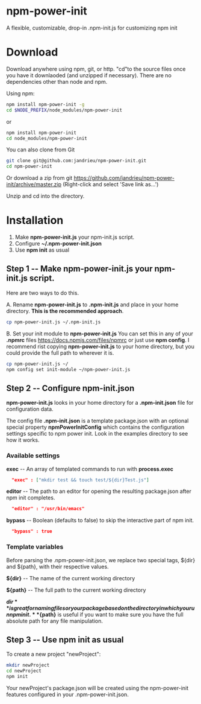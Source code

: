 # npm-power-init
A flexible, customizable, drop-in .npm-init.js for customizing npm init

# Download
Download anywhere using npm, git, or http. "cd"to the source files once you have it downlaoded (and unzipped if necessary). There are no dependencies other than node and npm.

Using npm:
```bash
npm install npm-power-init -g
cd $NODE_PREFIX/node_modules/npm-power-init
```

or 
```bash
npm install npm-power-init
cd node_modules/npm-power-init
```

You can also clone from Git
```bash
git clone git@github.com:jandrieu/npm-power-init.git
cd npm-power-init
```

Or download a zip from git 
https://github.com/jandrieu/npm-power-init/archive/master.zip (Right-click and select 'Save link as...')

Unzip and cd into the directory.

# Installation

1. Make **npm-power-init.js** your npm-init.js script.
2. Configure **~/.npm-power-init.json**
3. Use **npm init** as usual

## Step 1 -- Make **npm-power-init.js** your npm-init.js script.

Here are two ways to do this.

A. Rename **npm-power-init.js** to **.npm-init.js** and place in your home directory. **This is the recommended approach**.

```bash
cp npm-power-init.js ~/.npm-init.js
```

B. Set your init module to **npm-power-init.js**
  You can set this in any of your **.npmrc** files https://docs.npmjs.com/files/npmrc or just use **npm config**. I recommend rist copying **npm-power-init.js** to your home directory, but you could provide the full path to wherever it is.
```bash
cp npm-power-init.js ~/
npm config set init-module ~/npm-power-init.js  
```

## Step 2 -- Configure npm-init.json
**npm-power-init.js** looks in your home directory for a **.npm-init.json** file for configuration data.

The config file **.npm-init.json** is a template package.json with an optional special property **npmPowerInitConfig** which contains the configuration settings specific to npm power init. Look in the examples directory to see how it works.

### Available settings
  **exec** -- An array of templated commands to run with **process.exec**
  ```json    
    "exec" : ["mkdir test && touch test/${dir}Test.js"]
  ```
  **editor** -- The path to an editor for opening the resulting package.json after npm init completes.
  ```json
    "editor" : "/usr/bin/emacs"
  ```
  **bypass** -- Boolean (defaults to false) to skip the interactive part of npm init.
  ```json
    "bypass" : true
  ```

### Template variables
Before parsing the .npm-power-init.json, we replace two special tags, ${dir} and ${path}, with their respective values.

  **${dir}** -- The name of the current working directory
  
  **${path}** -- The full path to the current working directory
  
**${dir}** is great for naming files or your package based on the directory in which you run npm init. **${path}** is useful if you want to make sure you have the full absolute path for any file manipulation.      

## Step 3 -- Use **npm init** as usual

To create a new project "newProject":
```bash
mkdir newProject
cd newProject
npm init
```
Your newProject's package.json will be created using the npm-power-init features configured in your .npm-power-init.json.
 